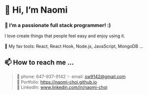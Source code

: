 

# 👋 Hi, I’m Naomi
### 👀 I’m a passionate full stack programmer! :) 
I love create things that people feel easy and enjoy using it. 
<br/><br />
🌱  My fav tools: React, React Hook, Node.js, JavaScript, MongoDB ... 
## 📫 How to reach me ...
> 📱 phone: 647-937-9142
> ✨  email: sw9142@gmail.com <br/>
> 🎨  Portfolio: https://naomi-choi.github.io <br/>
> 💼 LinkedIn: www.linkedin.com/in/naomi-choi



<!---
sw9142/sw9142 is a ✨ special ✨ repository because its `README.md` (this file) appears on your GitHub profile.
You can click the Preview link to take a look at your changes.
--->
